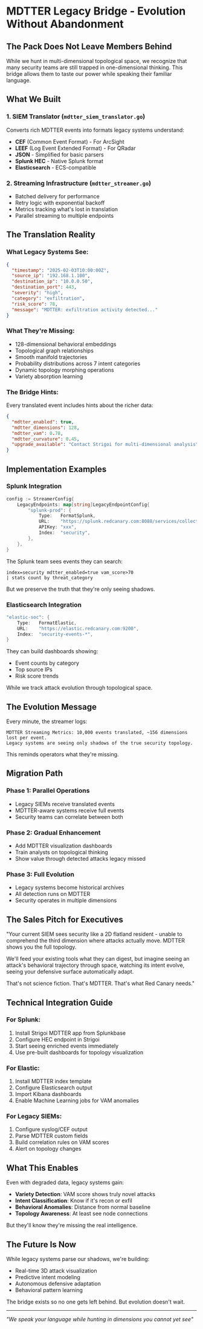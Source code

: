 # MDTTER Legacy Bridge - Evolution Without Abandonment

## The Pack Does Not Leave Members Behind

While we hunt in multi-dimensional topological space, we recognize that many security teams are still trapped in one-dimensional thinking. This bridge allows them to taste our power while speaking their familiar language.

## What We Built

### 1. **SIEM Translator** (`mdtter_siem_translator.go`)
Converts rich MDTTER events into formats legacy systems understand:
- **CEF** (Common Event Format) - For ArcSight
- **LEEF** (Log Event Extended Format) - For QRadar  
- **JSON** - Simplified for basic parsers
- **Splunk HEC** - Native Splunk format
- **Elasticsearch** - ECS-compatible

### 2. **Streaming Infrastructure** (`mdtter_streamer.go`)
- Batched delivery for performance
- Retry logic with exponential backoff
- Metrics tracking what's lost in translation
- Parallel streaming to multiple endpoints

## The Translation Reality

### What Legacy Systems See:
```json
{
  "timestamp": "2025-02-03T10:00:00Z",
  "source_ip": "192.168.1.100",
  "destination_ip": "10.0.0.50",
  "destination_port": 443,
  "severity": "high",
  "category": "exfiltration",
  "risk_score": 78,
  "message": "MDTTER: exfiltration activity detected..."
}
```

### What They're Missing:
- 128-dimensional behavioral embeddings
- Topological graph relationships
- Smooth manifold trajectories
- Probability distributions across 7 intent categories
- Dynamic topology morphing operations
- Variety absorption learning

### The Bridge Hints:
Every translated event includes hints about the richer data:
```json
{
  "mdtter_enabled": true,
  "mdtter_dimensions": 128,
  "mdtter_vam": 0.78,
  "mdtter_curvature": 0.45,
  "upgrade_available": "Contact Strigoi for multi-dimensional analysis"
}
```

## Implementation Examples

### Splunk Integration
```go
config := StreamerConfig{
    LegacyEndpoints: map[string]LegacyEndpointConfig{
        "splunk-prod": {
            Type:   FormatSplunk,
            URL:    "https://splunk.redcanary.com:8088/services/collector",
            APIKey: "xxx",
            Index:  "security",
        },
    },
}
```

The Splunk team sees events they can search:
```
index=security mdtter_enabled=true vam_score>70 
| stats count by threat_category
```

But we preserve the truth that they're only seeing shadows.

### Elasticsearch Integration
```go
"elastic-soc": {
    Type:   FormatElastic,
    URL:    "https://elastic.redcanary.com:9200",
    Index:  "security-events-*",
}
```

They can build dashboards showing:
- Event counts by category
- Top source IPs
- Risk score trends

While we track attack evolution through topological space.

## The Evolution Message

Every minute, the streamer logs:
```
MDTTER Streaming Metrics: 10,000 events translated, ~156 dimensions lost per event.
Legacy systems are seeing only shadows of the true security topology.
```

This reminds operators what they're missing.

## Migration Path

### Phase 1: Parallel Operations
- Legacy SIEMs receive translated events
- MDTTER-aware systems receive full events
- Security teams can correlate between both

### Phase 2: Gradual Enhancement  
- Add MDTTER visualization dashboards
- Train analysts on topological thinking
- Show value through detected attacks legacy missed

### Phase 3: Full Evolution
- Legacy systems become historical archives
- All detection runs on MDTTER
- Security operates in multiple dimensions

## The Sales Pitch for Executives

"Your current SIEM sees security like a 2D flatland resident - unable to comprehend the third dimension where attacks actually move. MDTTER shows you the full topology. 

We'll feed your existing tools what they can digest, but imagine seeing an attack's behavioral trajectory through space, watching its intent evolve, seeing your defensive surface automatically adapt.

That's not science fiction. That's MDTTER. That's what Red Canary needs."

## Technical Integration Guide

### For Splunk:
1. Install Strigoi MDTTER app from Splunkbase
2. Configure HEC endpoint in Strigoi
3. Start seeing enriched events immediately
4. Use pre-built dashboards for topology visualization

### For Elastic:
1. Install MDTTER index template
2. Configure Elasticsearch output
3. Import Kibana dashboards
4. Enable Machine Learning jobs for VAM anomalies

### For Legacy SIEMs:
1. Configure syslog/CEF output
2. Parse MDTTER custom fields
3. Build correlation rules on VAM scores
4. Alert on topology changes

## What This Enables

Even with degraded data, legacy systems gain:
- **Variety Detection**: VAM score shows truly novel attacks
- **Intent Classification**: Know if it's recon or exfil
- **Behavioral Anomalies**: Distance from normal baseline
- **Topology Awareness**: At least see node connections

But they'll know they're missing the real intelligence.

## The Future Is Now

While legacy systems parse our shadows, we're building:
- Real-time 3D attack visualization
- Predictive intent modeling
- Autonomous defensive adaptation
- Behavioral pattern learning

The bridge exists so no one gets left behind. But evolution doesn't wait.

---

*"We speak your language while hunting in dimensions you cannot yet see"*